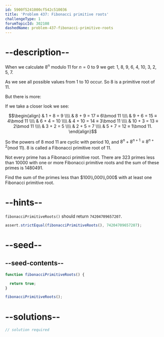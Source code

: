 ```yaml
---
id: 5900f5241000cf542c510036
title: 'Problem 437: Fibonacci primitive roots'
challengeType: 1
forumTopicId: 302108
dashedName: problem-437-fibonacci-primitive-roots
---
```


# --description--

When we calculate $8^n$ modulo 11 for $n = 0$ to 9 we get: 1, 8, 9, 6, 4, 10, 3, 2, 5, 7.

As we see all possible values from 1 to 10 occur. So 8 is a primitive root of 11.

But there is more:

If we take a closer look we see:

$$\begin{align}
  & 1 + 8 = 9 \\\\
  & 8 + 9 = 17 ≡ 6\bmod 11 \\\\
  & 9 + 6 = 15 ≡ 4\bmod 11 \\\\
  & 6 + 4 = 10 \\\\
  & 4 + 10 = 14 ≡ 3\bmod 11 \\\\
  & 10 + 3 = 13 ≡ 2\bmod 11 \\\\
  & 3 + 2 = 5 \\\\
  & 2 + 5 = 7 \\\\
  & 5 + 7 = 12 ≡ 1\bmod 11.
\end{align}$$

So the powers of 8 mod 11 are cyclic with period 10, and $8^n + 8^{n + 1} ≡ 8^{n + 2} (\text{mod } 11)$. 8 is called a Fibonacci primitive root of 11.

Not every prime has a Fibonacci primitive root. There are 323 primes less than 10000 with one or more Fibonacci primitive roots and the sum of these primes is 1480491.

Find the sum of the primes less than $100\\,000\\,000$ with at least one Fibonacci primitive root.

# --hints--

`fibonacciPrimitiveRoots()` should return `74204709657207`.

```js
assert.strictEqual(fibonacciPrimitiveRoots(), 74204709657207);
```

# --seed--

## --seed-contents--

```js
function fibonacciPrimitiveRoots() {

  return true;
}

fibonacciPrimitiveRoots();
```

# --solutions--

```js
// solution required
```
